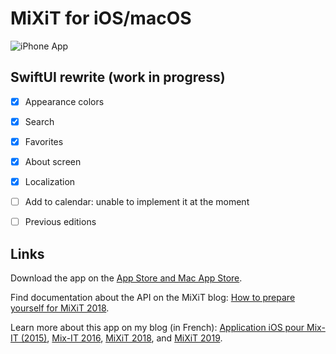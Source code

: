 # MiXiT for iOS/macOS

![iPhone App](http://www.vtourraine.net/blog/img/2018/mixit-2018/iphone-x-screenshots-v4.png)


## SwiftUI rewrite (work in progress)

- [x] Appearance colors
- [x] Search
- [x] Favorites
- [x] About screen
- [x] Localization
- [ ] Add to calendar: unable to implement it at the moment
- [ ] Previous editions


## Links

Download the app on the [App Store and Mac App Store](https://apps.apple.com/app/mixit-conference/id982003173).

Find documentation about the API on the MiXiT blog: [How to prepare yourself for MiXiT 2018](https://mixitconf.org/en/blog/how-to-prepare-yourself-for-mixit-2018).

Learn more about this app on my blog (in French): [Application iOS pour Mix-IT (2015)](http://www.vtourraine.net/blog/2015/app-mixit), [Mix-IT 2016](https://www.vtourraine.net/blog/2016/mixit-2016), [MiXiT 2018](https://www.vtourraine.net/blog/2018/mixit-2018), and [MiXiT 2019](https://www.vtourraine.net/blog/2019/mixit-2019).
